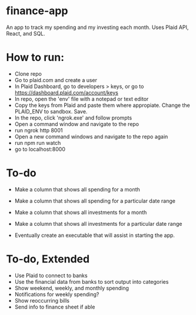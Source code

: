 # finance-app
An app to track my spending and my investing each month. Uses Plaid API, React, and SQL. 

# How to run:
- Clone repo
- Go to plaid.com and create a user
- In Plaid Dashboard, go to developers > keys, or go to https://dashboard.plaid.com/account/keys
- In repo, open the 'env' file with a notepad or text editor
- Copy the keys from Plaid and paste them where appropiate. Change the PLAID_ENV to sandbox. Save.
- In the repo, click 'ngrok.exe' and follow prompts
- Open a command window and navigate to the repo
- run ngrok http 8001
- Open a new command windows and navigate to the repo again
- run npm run watch
- go to localhost:8000

  
# To-do
- Make a column that shows all spending for a month
- Make a column that shows all spending for a particular date range
- Make a column that shows all investments for a month
- Make a column that shows all investments for a particular date range

- Eventually create an executable that will assist in starting the app.


# To-do, Extended
- Use Plaid to connect to banks
- Use the financial data from banks to sort output into categories
- Show weekend, weekly, and monthly spending
- Notifications for weekly spending?
- Show reoccurring bills
- Send info to finance sheet if able
